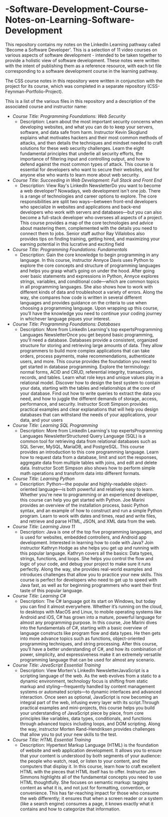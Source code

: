 # -Software-Development-Course-Notes-on-Learning-Software-Development
This repository contains my notes on the LinkedIn Learning pathway called 'Become a Software Developer'. This is a selection of 11 video courses on various aspects of software development - intended to be taken together to provide a holistic view of software development.  These notes were written with the intent of publishing them as a reference resource, with each txt file corresponding to a software development course in the learning pathway. 

The CSS course notes in this repository were written in conjunction with the project for its course, which was completed in a separate repository (CSS-Feynman-Portfolio-Project). 

This is a list of the various files in this repository and a description of the associated course and instructor name: 
* *Course Title: Programming Foundations: Web Security*
  *  Description: Learn about the most important security concerns when developing websites, and what you can do to keep your servers, software, and data safe from harm. Instructor Kevin Skoglund explains what motivates hackers and their most common methods of attacks, and then details the techniques and mindset needed to craft solutions for these web security challenges. Learn the eight fundamental principles that underlie all security efforts, the importance of filtering input and controlling output, and how to defend against the most common types of attack. This course is essential for developers who want to secure their websites, and for anyone else who wants to learn more about web security.
* *Course Title: Succeeding in Web Development: Full Stack and Front End*
  *  Description: View Ray's LinkedIn NewsletterDo you want to become a web developer? Nowadays, web development isn't one job. There is a range of technologies and career options to explore. The core responsibilities are split two ways—between front-end developers who specialize in websites and applications and back-end developers who work with servers and databases—but you can also become a full-stack developer who oversees all aspects of a project. This course provides a map of the core technologies and advice about mastering them, complemented with the details you need to connect them to jobs. Senior staff author Ray Villalobos also provides tips on finding training, getting hired, and maximizing your earning potential in this lucrative and exciting field
* *Course Title: Programming Foundations: Fundamentals*
  *  Description: Gain the core knowledge to begin programming in any language. In this course, instructor Annyce Davis uses Python to explore the core concepts and structure of programming languages and helps you grasp what’s going on under the hood. After going over basic statements and expressions in Python, Annyce explores strings, variables, and conditional code—which are common topics in all programming languages. She also shows how to work with different kinds of data and troubleshoot a variety of errors. Along the way, she compares how code is written in several different languages and provides guidance on the criteria to use when choosing a programming language. Upon wrapping up this course, you’ll have the knowledge you need to continue your coding journey in whichever language piques your interest.
* *Course Title: Programming Foundations: Databases*
  *  Description: More from LinkedIn Learning's top expertsProgramming Languages NewsletterOnce you get beyond basic programming, you'll need a database. Databases provide a consistent, organized structure for storing and retrieving large amounts of data. They allow programmers to build more complex applications that can take orders, process payments, make recommendations, authenticate users, and more. This course provides the foundation you need to get started in database programming. Explore the terminology: normal forms, ACID and CRUD, referential integrity, transactions, records, and tables. Learn what role keys and unique values play in a relational model. Discover how to design the best system to contain your data, starting with the tables and relationships at the core of your database. Find out how to write queries to extract the data you need, and how to juggle the different demands of storage, access, performance, and security. Instructor Scott Simpson provides practical examples and clear explanations that will help you design databases that can withstand the needs of your applications, your data, and your users
* *Course Title: Learning SQL Programming*
  *  Description: More from LinkedIn Learning's top expertsProgramming Languages NewsletterStructured Query Language (SQL) is a common tool for retrieving data from relational databases such as SQL Server, MySQL, MariaDB, and PostgreSQL. This course provides an introduction to this core programming language. Learn how to request data from a database, limit and sort the responses, aggregate data from multiple tables with joins, and edit and delete data. Instructor Scott Simpson also shows how to perform simple math operations and transform data into different formats.
* *Course Title: Learning Python*
  *  Description: Python—the popular and highly-readable object-oriented language—is both powerful and relatively easy to learn. Whether you're new to programming or an experienced developer, this course can help you get started with Python. Joe Marini provides an overview of the installation process, basic Python syntax, and an example of how to construct and run a simple Python program. Learn to work with dates and times, read and write files, and retrieve and parse HTML, JSON, and XML data from the web.
* *Course Title: Learning Java 11*
  *  Description: Java is one of the top five programming languages, and is used for websites, embedded controllers, and Android app development. Interested in learning how to code with Java? Join instructor Kathryn Hodge as she helps you get up and running with this popular language. Kathryn covers all the basics: Data types, strings, functions, and loops. She helps you control the flow and logic of your code, and debug your project to make sure it runs perfectly. Along the way, she provides real-world examples and introduces challenges that allow you to practice your new skills. This course is perfect for developers who need to get up to speed with Java fast, as well as for beginning programmers who want their first taste of this popular language.
* *Course Title: Learning C#*
  *  Description: The C# language got its start on Windows, but today you can find it almost everywhere.  Whether it’s running on the cloud, to desktops with MacOS and Linux, to mobile operating systems like Android and iOS, C# has grown into a mature, powerful language for almost any programming purpose. In this course, Joe Marini dives into the fundamentals of C#, starting with a basic overview of language constructs like program flow and data types. He then gets into more advance topics such as functions, object-oriented programming techniques, and string processing. After this course, you’ll have a better understanding of C#, and how its combination of power, simplicity, and expressiveness make it an extremely versatile programming language that can be used for almost any scenario.
* *Course Title: JavaScript Essential Training*
  *  Description: View Morten's LinkedIn NewsletterJavaScript is a scripting language of the web. As the web evolves from a static to a dynamic environment, technology focus is shifting from static markup and styling—frequently handled by content management systems or automated scripts—to dynamic interfaces and advanced interaction. Once seen as optional, JavaScript is now becoming an integral part of the web, infusing every layer with its script.Through practical examples and mini-projects, this course helps you build your understanding of JavaScript piece by piece, from core principles like variables, data types, conditionals, and functions through advanced topics including loops, and DOM scripting. Along the way, instructor Morten Rand-Hendriksen provides challenges that allow you to put your new skills to the test.
* *Course Title: HTML Essential Training*
  *  Description: Hypertext Markup Language (HTML) is the foundation of website and web application development. It allows you to ensure that your content is understood by both segments of your audience: the people who watch, read, or listen to your content, and the computers that display it. In this course, learn how to craft excellent HTML with the pieces that HTML itself has to offer. Instructor Jen Simmons highlights all of the fundamental concepts you need to use HTML thoughtfully. She focuses on semantic markup: tagging content as what it is, and not just for formatting, convention, or convenience. This has far-reaching impact for those who consume the web differently; it ensures that when a screen reader or a system (like a search engine) consumes a page, it knows exactly what it contains and how to categorize that information.
